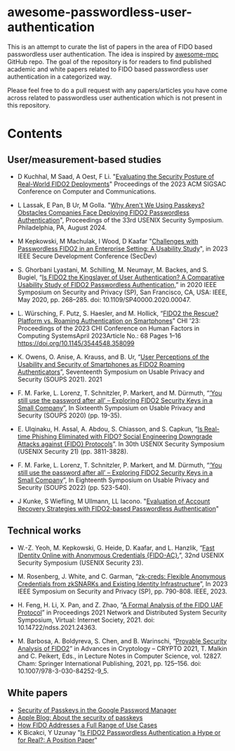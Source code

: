 # awesome-passwordless-user-authentication

This is an attempt to curate the list of papers in the area of FIDO based passwordless user authentication. The idea is inspired by [awesome-mpc](https://github.com/rdragos/awesome-mpc) GitHub repo. 
The goal of the repository is for readers to find published academic and white papers related to FIDO based passwordless user authentication in a categorized way.


Please feel free to do a pull request with any papers/articles you have come across related to passwordless user authentication which is not present in this repository.

# Contents

## User/measurement-based studies

- D Kuchhal, M Saad, A Oest, F Li. "[Evaluating the Security Posture of Real-World FIDO2 Deployments](https://dl.acm.org/doi/abs/10.1145/3576915.3623063)"
Proceedings of the 2023 ACM SIGSAC Conference on Computer and Communications.
- L Lassak, E Pan, B Ur, M Golla. "[Why Aren't We Using Passkeys? Obstacles Companies Face Deploying FIDO2 Passwordless Authentication](https://www.usenix.org/system/files/sec24summer-prepub-618-lassak.pdf)", Proceedings of the 33rd USENIX Security Symposium. Philadelphia, PA, August 2024.
- M Kepkowski, M Machulak, I Wood, D Kaafar
"[Challenges with Passwordless FIDO2 in an Enterprise Setting: A Usability Study](https://arxiv.org/abs/2308.08096)", in 2023 IEEE Secure Development Conference (SecDev)

- S. Ghorbani Lyastani, M. Schilling, M. Neumayr, M. Backes, and S. Bugiel, “[Is FIDO2 the Kingslayer of User Authentication? A Comparative Usability Study of FIDO2 Passwordless Authentication](https://ieeexplore.ieee.org/document/9152694),” in 2020 IEEE Symposium on Security and Privacy (SP), San Francisco, CA, USA: IEEE, May 2020, pp. 268–285. doi: 10.1109/SP40000.2020.00047.
- L. Würsching, F. Putz, S. Haesler, and M. Hollick, “[FIDO2 the Rescue? Platform vs. Roaming Authentication on Smartphones](https://dl.acm.org/doi/abs/10.1145/3544548.3580993)” CHI '23: Proceedings of the 2023 CHI Conference on Human Factors in Computing SystemsApril 2023Article No.: 68 Pages 1–16 https://doi.org/10.1145/3544548.358099
- K. Owens, O. Anise, A. Krauss, and B. Ur, “[User Perceptions of the Usability and Security of Smartphones as FIDO2 Roaming Authenticators](https://www.usenix.org/system/files/soups2021-owens.pdf)”, Seventeenth Symposium on Usable Privacy and Security (SOUPS 2021). 2021
- F. M. Farke, L. Lorenz, T. Schnitzler, P. Markert, and M. Dürmuth, “[‘You still use the password after all’ – Exploring FIDO2 Security Keys in a Small Company](https://www.usenix.org/conference/soups2020/presentation/farke)”, In Sixteenth Symposium on Usable Privacy and Security (SOUPS 2020) (pp. 19-35).
- E. Ulqinaku, H. Assal, A. Abdou, S. Chiasson, and S. Capkun, “[Is Real-time Phishing Eliminated with FIDO? Social Engineering Downgrade Attacks against {FIDO} Protocols](https://www.usenix.org/conference/usenixsecurity21/presentation/ulqinaku)”.
In 30th USENIX Security Symposium (USENIX Security 21) (pp. 3811-3828).
- F. M. Farke, L. Lorenz, T. Schnitzler, P. Markert, and M. Dürmuth, “[‘You still use the password after all’ – Exploring FIDO2 Security Keys in a Small Company](https://www.usenix.org/conference/soups2022/presentation/farke)”, In Eighteenth Symposium on Usable Privacy and Security (SOUPS 2022) (pp. 523-540).
- J Kunke, S Wiefling, M Ullmann, LL Iacono. "[Evaluation of Account Recovery Strategies with FIDO2-based Passwordless Authentication](https://arxiv.org/abs/2105.12477)"



## Technical works
- W.-Z. Yeoh, M. Kepkowski, G. Heide, D. Kaafar, and L. Hanzlik, “[Fast IDentity Online with Anonymous Credentials {FIDO-AC}.](https://www.usenix.org/conference/usenixsecurity23/presentation/yeoh)”, 32nd USENIX Security Symposium (USENIX Security 23).
- M. Rosenberg, J. White, and C. Garman, “[zk-creds: Flexible Anonymous Credentials from zkSNARKs and Existing Identity Infrastructure](https://eprint.iacr.org/2022/878)”, In 2023 IEEE Symposium on Security and Privacy (SP), pp. 790-808. IEEE, 2023.

- H. Feng, H. Li, X. Pan, and Z. Zhao, “[A Formal Analysis of the FIDO UAF Protocol](https://www.ndss-symposium.org/wp-content/uploads/ndss2021_4A-2_24363_paper.pdf)” in Proceedings 2021 Network and Distributed System Security Symposium, Virtual: Internet Society, 2021. doi: 10.14722/ndss.2021.24363.

- M. Barbosa, A. Boldyreva, S. Chen, and B. Warinschi, “[Provable Security Analysis of FIDO2](https://link-springer-com.ezproxy.library.wisc.edu/chapter/10.1007/978-3-030-84252-9_5)” in Advances in Cryptology – CRYPTO 2021, T. Malkin and C. Peikert, Eds., in Lecture Notes in Computer Science, vol. 12827. Cham: Springer International Publishing, 2021, pp. 125–156. doi: 10.1007/978-3-030-84252-9_5.

## White papers 
- [Security of Passkeys in the Google Password Manager](https://security.googleblog.com/2022/10/SecurityofPasskeysintheGooglePasswordManager.html)
- [Apple Blog: About the security of passkeys](https://support.apple.com/en-us/102195)
- [How FIDO Addresses a Full Range of Use Cases](https://media.fidoalliance.org/wp-content/uploads/2022/03/How-FIDO-Addresses-a-Full-Range-of-Use-Cases.pdf)
- K Bicakci, Y Uzunay "[Is FIDO2 Passwordless Authentication a Hype or for Real?: A Position Paper](https://ieeexplore.ieee.org/abstract/document/9931832)"


